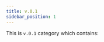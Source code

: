 ```yaml
---
title: v.0.1
sidebar_position: 1
---
```


This is `v.0.1` category which contains:

<!-- * [📄 v.0.1.0](/v.0/v.0.1/v.0.1.0.md) -->
